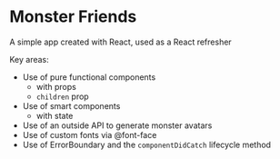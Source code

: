 # Monster Friends

A simple app created with React, used as a React refresher

Key areas:

- Use of pure functional components
  - with props
  - `children` prop
- Use of smart components
  - with state
- Use of an outside API to generate monster avatars
- Use of custom fonts via @font-face
- Use of ErrorBoundary and the `componentDidCatch` lifecycle method
